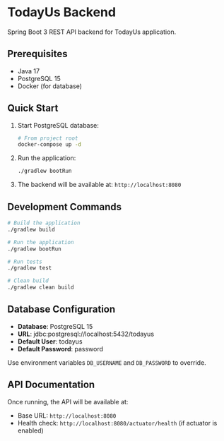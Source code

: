 # TodayUs Backend

Spring Boot 3 REST API backend for TodayUs application.

## Prerequisites

- Java 17
- PostgreSQL 15
- Docker (for database)

## Quick Start

1. Start PostgreSQL database:
   ```bash
   # From project root
   docker-compose up -d
   ```

2. Run the application:
   ```bash
   ./gradlew bootRun
   ```

3. The backend will be available at: `http://localhost:8080`

## Development Commands

```bash
# Build the application
./gradlew build

# Run the application
./gradlew bootRun

# Run tests
./gradlew test

# Clean build
./gradlew clean build
```

## Database Configuration

- **Database**: PostgreSQL 15
- **URL**: jdbc:postgresql://localhost:5432/todayus
- **Default User**: todayus
- **Default Password**: password

Use environment variables `DB_USERNAME` and `DB_PASSWORD` to override.

## API Documentation

Once running, the API will be available at:
- Base URL: `http://localhost:8080`
- Health check: `http://localhost:8080/actuator/health` (if actuator is enabled)